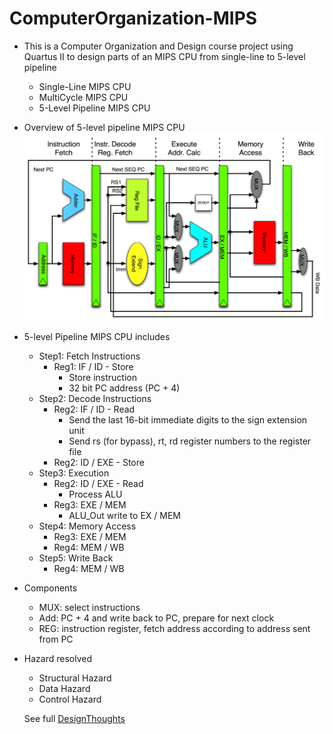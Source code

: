 # ComputerOrganization-MIPS

- This is a Computer Organization and Design course project using Quartus II to design parts of an MIPS CPU from single-line to 5-level pipeline
  - Single-Line MIPS CPU
  - MultiCycle MIPS CPU
  - 5-Level Pipeline MIPS CPU

- Overview of 5-level pipeline MIPS CPU
![pipeline_MIPS](Pipeline_MIPS.png)

- 5-level Pipeline MIPS CPU includes
  - Step1: Fetch Instructions
    - Reg1: IF / ID - Store
      - Store instruction
      - 32 bit PC address (PC + 4)
  - Step2: Decode Instructions
    - Reg2: IF / ID - Read
      - Send the last 16-bit immediate digits to the sign extension unit
      - Send rs (for bypass), rt, rd register numbers to the register file
    - Reg2: ID / EXE - Store
  - Step3: Execution
    - Reg2: ID / EXE - Read
      - Process ALU
    - Reg3: EXE / MEM
      - ALU_Out write to EX / MEM
  - Step4: Memory Access
    - Reg3: EXE / MEM
    - Reg4: MEM / WB
  - Step5: Write Back
    - Reg4: MEM / WB

- Components
  - MUX: select instructions
  - Add: PC + 4 and write back to PC, prepare for next clock
  - REG: instruction register, fetch address according to address sent from PC

- Hazard resolved
  - Structural Hazard
  - Data Hazard
  - Control Hazard
  
  See full [DesignThoughts](流水线设计思路.pdf)
  
